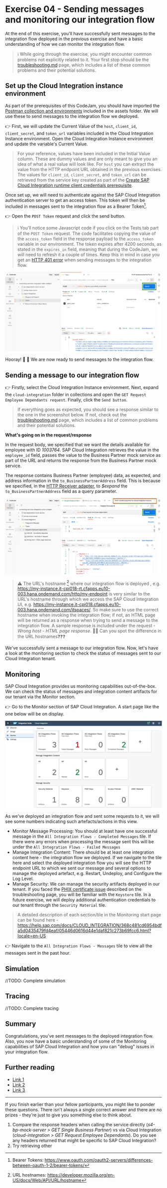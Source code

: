 # Exercise 04 - Sending messages and monitoring our integration flow

At the end of this exercise, you'll have successfully sent messages to the integration flow deployed in the previous exercise and have a basic understanding of how we can monitor the integration flow.

> ℹ️ While going through the exercise, you might encounter common problems not explicitly related to it. Your first stop should be the [troubleshooting.md](troubleshooting.md) page, which includes a list of these common problems and their potential solutions.

## Set up the Cloud Integration instance environment

As part of the prerequisites of this CodeJam, you should have imported the [Postman collection and environments](../../prerequisites.md#postman) included in the assets folder. We will use these to send messages to the integration flow we deployed.

👉 First, we will update the Current Value of the `host`, `client_id`, `client_secret`, and `token_url` variables included in the Cloud Integration Instance environment. Open the Cloud Integration Instance environment and update the variable's Current Value. 

> For your reference, values have been included in the Initial Value column. These are dummy values and are only meant to give you an idea of what a real value will look like. For `host` you can extract the value from the HTTP endpoint URL obtained in the previous exercises. The values for `client_id`, `client_secret`, and `token_url` can be retrieved from the service key created as part of the [Create SAP Cloud Integration runtime client credentials prerequisite](../../prerequisites.md#create-sap-cloud-integration-runtime-client-credentials).

Once set up, we will need to authenticate against the SAP Cloud Integration authentication server to get an access token. This token will then be included in messages sent to the integration flow as a Bearer Token[^1].

👉 Open the `POST Token` request and click the send button.

> ℹ️ You'll notice some Javascript code if you click on the Tests tab part of the `POST Token` request. The code facilitates copying the value of the `access_token` field in the response payload to the `access_token` variable in our environment. The token expires after 4200 seconds, as stated in the `expires_in` field, meaning that during the CodeJam, we will need to refresh it a couple of times. Keep this in mind in case you get an [HTTP 401 error](../../troubleshooting.md#http-401-unauthorized-error-when-sending-requests-to-the-integration-flow) when sending messages to the integration flow.

![Get access token](assets/get-access-token.png)

Hooray! 🎉 🥳 We are now ready to send messages to the integration flow.

## Sending a message to our integration flow

👉 Firstly, select the Cloud Integration Instance environment. Next, expand the `cloud-integration` folder in collections and open the `GET Request Employee Dependants request`. Finally, click the `Send button`.

> If everything goes as expected, you should see a response similar to the one in the screenshot below. If not, check out the [troubleshooting.md](troubleshooting.md) page, which includes a list of common problems and their potential solutions.

**What's going on in the request/response**

In the request body, we specified that we want the details available for employee with ID *1003764*. SAP Cloud Integration retrieves the value in the `employee_id` field, passes the value to the Business Partner mock service as part of the URL and returns the response from the Business Partner mock service. 

The response contains Business Partner (employee) data, as expected, and address information in the `to_BusinessPartnerAddress` field. This is because we specified, in the [HTTP Receiver adapter](../03-build-first-integration-flow/README.md#requestreply), to *$expand* the `to_BusinessPartnerAddress` field as a query parameter.

![Send request integration flow - Successful response](assets/send-request-integration-flow.png)

> ⚠️ The URL's hostname [^2] where our integration flow is deployed , e.g. https://my-instance.it-cpi018-rt.cfapps.eu10-003.hana.ondemand.com/http/my-endpoint is very similar to the URL's hostname through which we access the SAP Cloud Integration UI, e.g. https://my-instance.it-cpi018.cfapps.eu10-003.hana.ondemand.com/itspaces/. So make sure to use the correct hostname when invoking the integration flow; if not, an HTML page will be returned as a response when trying to send a message to the integration flow. A sample response is included under the request - *Wrong host - HTML page response*.  🙋‍♂️ Can you spot the difference in the URL hostnames❓❓❓

We've successfully sent a message to our integration flow. Now, let's have a look at the monitoring section to check the status of messages sent to our Cloud Integration tenant.

## Monitoring

SAP Cloud Integration provides us monitoring capabilities out-of-the-box. We can check the status of messages and integration content artifacts for our tenant via the Monitor section. 

👉 Go to the Monitor section of SAP Cloud Integration. A start page like the one below will be on display.

![Monitor section](assets/monitoring.png)

As we've deployed an integration flow and sent some requests to it, we will see some numbers indicating such artefacts/actions in this view. 
- Monitor Message Processing: You should at least have one successful message in the `All Integration Flows - Completed Messages` tile. If there were any errors when processing the message sent this will be under the `All Integration Flows - Failed Messages`
- Manage Integration Content: There should be at least one integration content here - the integration flow we deployed. If we navigate to the tile here and select the deployed integration flow you will see the HTTP endpoint URL to which we sent our message and several options to manage the deployed artefact, e.g. Restart, Undeploy, and Configure the Log Level. 
- Manage Security: We can manage the security artifacts deployed in our tenant. If you faced the [PHIX certificate issue](../../troubleshooting.md#http-500-internal-server-error---pkix-path-building-failed-unable-to-find-valid-certification-path-to-requested-target) described on the troubleshooting page, you will be familiar with the `Keystore` tile. In a future exercise, we will deploy additional authentication credentials to our tenant through the `Security Material` tile.

> A detailed description of each section/tile in the Monitoring start page can be found here - https://help.sap.com/docs/CLOUD_INTEGRATION/368c481cd6954bdfa5d0435479fd4eaf/05446d0616d44e1daf821c273b69fcc6.html?locale=en-US

👉 Navigate to the `All Integration Flows - Messages` tile to view all the messages sent in the past hour.

## Simulation

//TODO: Complete simulation

## Tracing

//TODO: Complete tracing

## Summary

Congratulations, you've sent messages to the deployed integration flow. Also, you now have a basic understanding of some of the Monitoring capabilities of SAP Cloud Integration and how you can "debug" issues in your integration flow.

## Further reading

* [Link 1](https://blogs.sap.com/)
* [Link 2](https://blogs.sap.com/)
* [Link 3](https://blogs.sap.com/)

---

If you finish earlier than your fellow participants, you might like to ponder these questions. There isn't always a single correct answer and there are no prizes - they're just to give you something else to think about.

1. Compare the response headers when calling the service directly (*s4-bp-mock-server > GET Single Business Partner*) vs via Cloud Integration (*cloud-integration > GET Request Employee Dependants*). Do you see any headers returned that might be specific to SAP Cloud Integration?
2. Try retrieving other 

[^1]: Bearer Tokens: https://www.oauth.com/oauth2-servers/differences-between-oauth-1-2/bearer-tokens/ 
[^2]: URL hostnames: https://developer.mozilla.org/en-US/docs/Web/API/URL/hostname